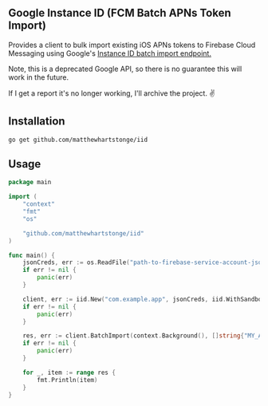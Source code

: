 ## Google Instance ID (FCM Batch APNs Token Import)

Provides a client to bulk import existing iOS APNs tokens to Firebase Cloud
Messaging using Google's [Instance ID batch import endpoint.](https://developers.google.com/instance-id/reference/server#create_registration_tokens_for_apns_tokens) 

Note, this is a deprecated Google API, so there is no guarantee this will work in the future.

If I get a report it's no longer working, I'll archive the project. ✌️

## Installation

```shell
go get github.com/matthewhartstonge/iid
```

## Usage

```go
package main

import (
	"context"
	"fmt"
	"os"

	"github.com/matthewhartstonge/iid"
)

func main() {
	jsonCreds, err := os.ReadFile("path-to-firebase-service-account-json.credentials")
	if err != nil {
		panic(err)
	}

	client, err := iid.New("com.example.app", jsonCreds, iid.WithSandbox())
	if err != nil {
		panic(err)
	}

	res, err := client.BatchImport(context.Background(), []string{"MY_APNS_TOKEN"})
	if err != nil {
		panic(err)
	}

	for _, item := range res {
		fmt.Println(item)
	}
}
```
